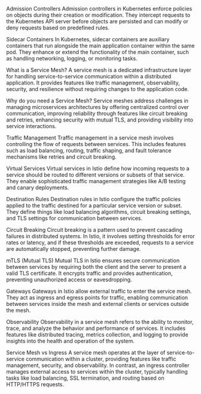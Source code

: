 Admission Controllers
Admission controllers in Kubernetes enforce policies on objects during their creation or modification. They intercept requests to the Kubernetes API server before objects are persisted and can modify or deny requests based on predefined rules.

Sidecar Containers
In Kubernetes, sidecar containers are auxiliary containers that run alongside the main application container within the same pod. They enhance or extend the functionality of the main container, such as handling networking, logging, or monitoring tasks.

What is a Service Mesh?
A service mesh is a dedicated infrastructure layer for handling service-to-service communication within a distributed application. It provides features like traffic management, observability, security, and resilience without requiring changes to the application code.

Why do you need a Service Mesh?
Service meshes address challenges in managing microservices architectures by offering centralized control over communication, improving reliability through features like circuit breaking and retries, enhancing security with mutual TLS, and providing visibility into service interactions.

Traffic Management
Traffic management in a service mesh involves controlling the flow of requests between services. This includes features such as load balancing, routing, traffic shaping, and fault tolerance mechanisms like retries and circuit breaking.

Virtual Services
Virtual services in Istio define how incoming requests to a service should be routed to different versions or subsets of that service. They enable sophisticated traffic management strategies like A/B testing and canary deployments.

Destination Rules
Destination rules in Istio configure the traffic policies applied to the traffic destined for a particular service version or subset. They define things like load balancing algorithms, circuit breaking settings, and TLS settings for communication between services.

Circuit Breaking
Circuit breaking is a pattern used to prevent cascading failures in distributed systems. In Istio, it involves setting thresholds for error rates or latency, and if these thresholds are exceeded, requests to a service are automatically stopped, preventing further damage.

mTLS (Mutual TLS)
Mutual TLS in Istio ensures secure communication between services by requiring both the client and the server to present a valid TLS certificate. It encrypts traffic and provides authentication, preventing unauthorized access or eavesdropping.

Gateways
Gateways in Istio allow external traffic to enter the service mesh. They act as ingress and egress points for traffic, enabling communication between services inside the mesh and external clients or services outside the mesh.

Observability
Observability in a service mesh refers to the ability to monitor, trace, and analyze the behavior and performance of services. It includes features like distributed tracing, metrics collection, and logging to provide insights into the health and operation of the system.

Service Mesh vs Ingress
A service mesh operates at the layer of service-to-service communication within a cluster, providing features like traffic management, security, and observability. In contrast, an ingress controller manages external access to services within the cluster, typically handling tasks like load balancing, SSL termination, and routing based on HTTP/HTTPS requests.
